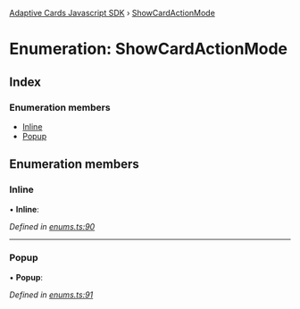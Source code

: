 [Adaptive Cards Javascript SDK](../README.md) › [ShowCardActionMode](showcardactionmode.md)

# Enumeration: ShowCardActionMode

## Index

### Enumeration members

* [Inline](showcardactionmode.md#inline)
* [Popup](showcardactionmode.md#popup)

## Enumeration members

###  Inline

• **Inline**:

*Defined in [enums.ts:90](https://github.com/microsoft/AdaptiveCards/blob/8588bd5ad/source/nodejs/adaptivecards/src/enums.ts#L90)*

___

###  Popup

• **Popup**:

*Defined in [enums.ts:91](https://github.com/microsoft/AdaptiveCards/blob/8588bd5ad/source/nodejs/adaptivecards/src/enums.ts#L91)*
